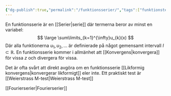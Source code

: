 ```yaml
---
{"dg-publish":true,"permalink":"/funktionsserier/","tags":["funktionsteori"]}
---
```


En funktionsserie är en [[Serier\|serie]] där termerna beror av minst en variabel:
$$
\large \sum\limits_{k=1}^{\infty}u_{k}(x)
$$
 Där alla funktionerna $u_{1},u_{2},...$ är definierade på något gemensamt intervall $I\subset\mathbb{R}$.
 En funktionsserie kommer i allmänhet att [[Konvergens\|konvergera]] för vissa $z$ och divergera för vissa.

Det är ofta svårt att direkt avgöra om en funktionsserie [[Likformig konvergens\|konvergerar likformigt]] eler inte. Ett praktiskt test är [[Weierstrass M-test\|Weierstrass M-test]]

 
[[Fourierserier\|Fourierserier]]
